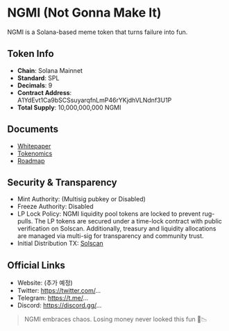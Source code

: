 # NGMI (Not Gonna Make It)

NGMI is a Solana-based meme token that turns failure into fun.

## Token Info
- **Chain**: Solana Mainnet
- **Standard**: SPL
- **Decimals**: 9
- **Contract Address**: A1YdEvt1Ca9bSCSsuyarqfnLmP46rYKjdhVLNdnf3U1P
- **Total Supply**: 10,000,000,000 NGMI

## Documents
- [Whitepaper](./docs/WHITEPAPER.md)
- [Tokenomics](./docs/TOKENOMICS.md)
- [Roadmap](./docs/ROADMAP.md)

## Security & Transparency
- Mint Authority: (Multisig pubkey or Disabled)
- Freeze Authority: Disabled
- LP Lock Policy: NGMI liquidity pool tokens are locked to prevent rug-pulls. 
The LP tokens are secured under a time-lock contract with public verification on Solscan. 
Additionally, treasury and liquidity allocations are managed via multi-sig for transparency and community trust.
- Initial Distribution TX: [Solscan](https://solscan.io/account/CTnMLpZFS4jjK1MRp48F9dJgS4wj44TNai7ff6sYMnA8)

## Official Links
- Website: (추가 예정)
- Twitter: https://twitter.com/...
- Telegram: https://t.me/...
- Discord: https://discord.gg/...

> NGMI embraces chaos. Losing money never looked this fun 🤡📉
